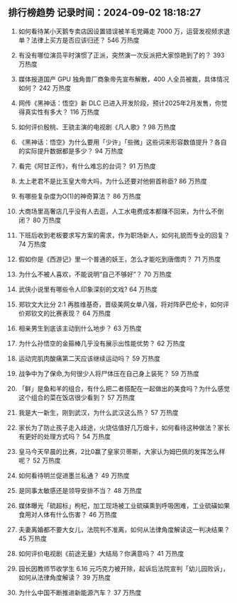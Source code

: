 
## 排行榜趋势 记录时间：2024-09-02 18:18:27
  
  1. 如何看待某小天鹅专卖店因设置错误被羊毛党薅走 7000 万，运营发视频求退单？法律上买方是否应该归还？ 546 万热度
    
  2. 有没有哪位演员平时演惯了正派，突然演一次反派把大家惊艳到了的？ 393 万热度
    
  3. 媒体报道国产 GPU 独角兽厂商象帝先宣布解散，400 人全员被裁，具体情况如何？ 242 万热度
    
  4. 网传《黑神话：悟空》新 DLC 已进入开发阶段，预计2025年2月发售，你觉得真实性有多大？ 116 万热度
    
  5. 如何评价殷桃、王骁主演的电视剧《凡人歌》? 98 万热度
    
  6. 《黑神话：悟空》为什么要用「少许」「些微」这些词来形容数值提升？各自的实际提升数据都是多少？ 94 万热度
    
  7. 看完《阿甘正传》，有什么难忘的台词？ 91 万热度
    
  8. 太上老君不是比玉皇大帝大吗，为什么还要对他俯首称臣? 86 万热度
    
  9. 有哪些复杂度为O(1)的神奇算法？ 86 万热度
    
  10. 大商场里高奢店几乎没有人去逛，人工水电费成本都赚不回来，为什么不倒闭？ 80 万热度
    
  11. 下班后收到老板要求写方案的需求，作为职场新人，如何礼貌而专业的回复？ 74 万热度
    
  12. 假如你是《西游记》里一个普通的妖王，怎么才能吃到唐僧肉？ 71 万热度
    
  13. 为什么不被人喜欢，不能说明“自己不够好”？ 70 万热度
    
  14. 武侠小说里有哪些令人印象深刻的文戏? 64 万热度
    
  15. 郑钦文大比分 2:1 再胜维基奇，晋级美网女单八强，将对阵萨巴伦卡，如何评价郑钦文的比赛表现？ 64 万热度
    
  16. 相亲男生到底该主动到什么地步？ 63 万热度
    
  17. 为什么孙悟空的金箍棒几乎没有展示出性能优势？ 62 万热度
    
  18. 运动完肌肉酸痛第二天应该继续运动吗？ 59 万热度
    
  19. 战争中为了保命,为何很少人将尸体压在自己身上装死？ 59 万热度
    
  20. 「鲜」是鱼和羊的组合，有什么把二者搭配在一起做出的美食吗？为什么感觉这个组合的菜在饭店很少看到？ 57 万热度
    
  21. 我是大一新生，刚到武汉，为什么武汉这么热？ 57 万热度
    
  22. 家长为了防止孩子走入歧途，火烧估值好几万烟卡，如何看待这种做法？家长有更好的处理方式吗？ 54 万热度
    
  23. 皇马今天早晨的比赛，2比0赢了皇家贝蒂斯，大家认为姆巴佩的发挥怎么样呢？ 52 万热度
    
  24. 如何看待明兰促进墨兰私通？ 49 万热度
    
  25. 是同事太敏感还是领导安排不当？ 48 万热度
    
  26. 媒体曝光「硫超标」枸杞，加工现场被工业硫磺熏到呼吸困难，工业硫磺如果食用对人体有什么伤害？ 46 万热度
    
  27. 夫妻离婚都不要大女儿，法院判不准离，如何从法律角度解读这一判决结果？ 45 万热度
    
  28. 如何评价电视剧《前途无量》大结局？你满意吗？ 41 万热度
    
  29. 园长因教师节收学生 6.16 元巧克力被开除，起诉后法院宣判「幼儿园败诉」，如何从法律角度解读？ 39 万热度
    
  30. 为什么中国不断推进新能源汽车？ 37 万热度
    